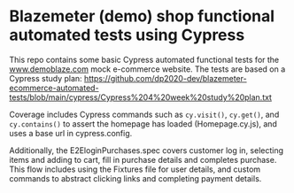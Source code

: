 # Blazemeter (demo) shop functional automated tests using Cypress

This repo contains some basic Cypress automated functional tests for the www.demoblaze.com mock e-commerce website. The tests are based on a Cypress study plan: https://github.com/dp2020-dev/blazemeter-ecommerce-automated-tests/blob/main/cypress/Cypress%204%20week%20study%20plan.txt


Coverage includes Cypress commands such as `cy.visit()`, `cy.get()`, and `cy.contains()` to assert the homepage has loaded (Homepage.cy.js), and uses a base url in cypress.config.

Additionally, the E2EloginPurchases.spec covers customer log in, selecting items and adding to cart, fill in purchase details and completes purchase. This flow includes using the Fixtures file for user details, and custom commands to abstract clicking links and completing payment details.
